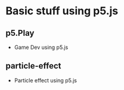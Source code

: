 # Basic stuff using p5.js

## p5.Play

- Game Dev using p5.js

## particle-effect

- Particle effect using p5.js
